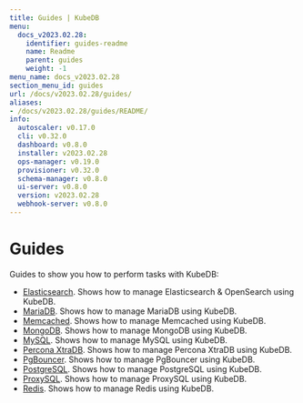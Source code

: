 ```yaml
---
title: Guides | KubeDB
menu:
  docs_v2023.02.28:
    identifier: guides-readme
    name: Readme
    parent: guides
    weight: -1
menu_name: docs_v2023.02.28
section_menu_id: guides
url: /docs/v2023.02.28/guides/
aliases:
- /docs/v2023.02.28/guides/README/
info:
  autoscaler: v0.17.0
  cli: v0.32.0
  dashboard: v0.8.0
  installer: v2023.02.28
  ops-manager: v0.19.0
  provisioner: v0.32.0
  schema-manager: v0.8.0
  ui-server: v0.8.0
  version: v2023.02.28
  webhook-server: v0.8.0
---
```


# Guides

Guides to show you how to perform tasks with KubeDB:

- [Elasticsearch](/docs/v2023.02.28/guides/elasticsearch/README). Shows how to manage Elasticsearch & OpenSearch using KubeDB.
- [MariaDB](/docs/v2023.02.28/guides/mariadb). Shows how to manage MariaDB using KubeDB.
- [Memcached](/docs/v2023.02.28/guides/memcached/README). Shows how to manage Memcached using KubeDB.
- [MongoDB](/docs/v2023.02.28/guides/mongodb/README). Shows how to manage MongoDB using KubeDB.
- [MySQL](/docs/v2023.02.28/guides/mysql/README). Shows how to manage MySQL using KubeDB.
- [Percona XtraDB](/docs/v2023.02.28/guides/percona-xtradb/README). Shows how to manage Percona XtraDB using KubeDB.
- [PgBouncer](/docs/v2023.02.28/guides/pgbouncer/README). Shows how to manage PgBouncer using KubeDB.
- [PostgreSQL](/docs/v2023.02.28/guides/postgres/README). Shows how to manage PostgreSQL using KubeDB.
- [ProxySQL](/docs/v2023.02.28/guides/proxysql/README). Shows how to manage ProxySQL using KubeDB.
- [Redis](/docs/v2023.02.28/guides/redis/README). Shows how to manage Redis using KubeDB.
